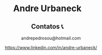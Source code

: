 <h1 align="center"> Andre Urbaneck </h1>
<h2 align="center"> Contatos 📞 </h2>
<ul align="center">
      <p>andrepedrosou@hotmail.com</li>
      <p><a href="https://www.linkedin.com/in/andre-urbaneck/">https://www.linkedin.com/in/andre-urbaneck/</a></li>
    </ul>
